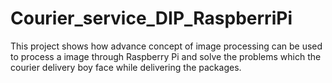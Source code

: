 # Courier_service_DIP_RaspberriPi
This project shows how advance concept of image processing can be used to process a image through Raspberry Pi and solve the problems which the courier delivery boy face while delivering the packages.
